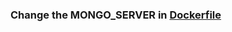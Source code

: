 ### Change the MONGO_SERVER in [Dockerfile](https://raw.githubusercontent.com/srinivasarao2468/realtime-project/main/flask-api/Dockerfile)
